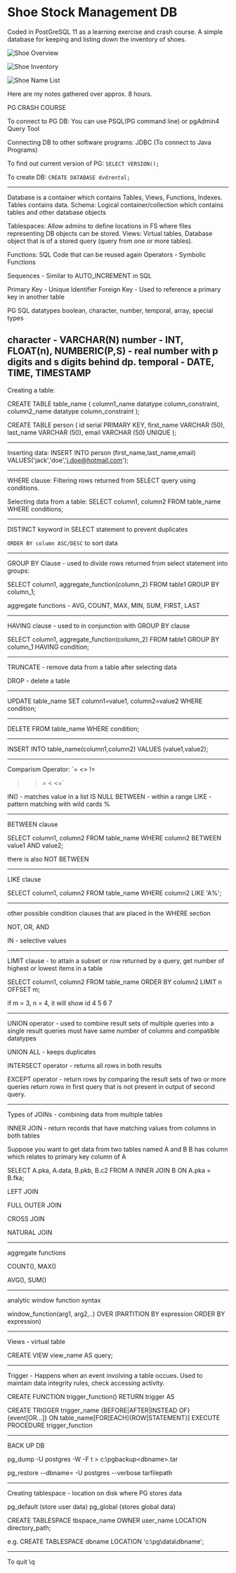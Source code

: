 # Shoe Stock Management DB
Coded in PostGreSQL 11 as a learning exercise and crash course. A simple database for keeping and listing down the inventory of shoes.

![Shoe Overview](https://github.com/DarrenCzen/ShoeStockManagementDB/blob/master/ShoeDB_overview.PNG)

![Shoe Inventory](https://github.com/DarrenCzen/ShoeStockManagementDB/blob/master/shoe_inventview.PNG)

![Shoe Name List](https://github.com/DarrenCzen/ShoeStockManagementDB/blob/master/name_list.PNG)

Here are my notes gathered over approx. 8 hours.

PG CRASH COURSE

To connect to PG DB:
You can use PSQL(PG command line) or pgAdmin4 Query Tool

Connecting DB to other software programs:
JDBC (To connect to Java Programs)

To find out current version of PG:
`SELECT VERSION();`

To create DB:
`CREATE DATABASE dvdrental;`

--------------------------------------------------------------------------------------------------

Database is a container which contains Tables, Views, Functions, Indexes.
Tables contains data.
Schema: Logical container/collection which contains tables and other database objects

Tablespaces: Allow admins to define locations in FS where files representing DB objects can be stored.
Views: Virtual tables, Database object that is of a stored query (query from one or more tables).

Functions: SQL Code that can be reused again
Operators - Symbolic Functions

Sequences - Similar to AUTO_INCREMENT in SQL

Primary Key - Unique Identifier
Foreign Key - Used to reference a primary key in another table

PG SQL datatypes
boolean, character, number, temporal, array, special types

character - VARCHAR(N)
number - INT, FLOAT(n), NUMBERIC(P,S) - real number with p digits and s digits behind dp. 
temporal - DATE, TIME, TIMESTAMP
--------------------------------------------------------------------------------------------------
Creating a table:

CREATE TABLE table_name (
	column1_name datatype column_constraint,
	column2_name datatype column_constraint
);

CREATE TABLE person (
	id serial PRIMARY KEY,
	first_name VARCHAR (50),
	last_name VARCHAR (50),
	email VARCHAR (50) UNIQUE
);

--------------------------------------------------------------------------------------------------

Inserting data:
INSERT INTO person (first_name,last_name,email)
VALUES('jack','doe','j.doe@hotmail.com');

--------------------------------------------------------------------------------------------------

WHERE clause:
Filtering rows returned from SELECT query using conditions.

Selecting data from a table:
SELECT column1, column2
FROM table_name
WHERE conditions;

--------------------------------------------------------------------------------------------------

DISTINCT keyword in SELECT statement to prevent duplicates

`ORDER BY column ASC/DESC` to sort data

--------------------------------------------------------------------------------------------------

GROUP BY Clause - used to divide rows returned from select statement into groups:

SELECT column1, aggregate_function(column_2)
FROM table1
GROUP BY column_1;

aggregate functions - AVG, COUNT, MAX, MIN, SUM, FIRST, LAST

--------------------------------------------------------------------------------------------------

HAVING clause - used to in conjunction with GROUP BY clause

SELECT column1, aggregate_function(column_2)
FROM table1
GROUP BY column_1
HAVING condition;

--------------------------------------------------------------------------------------------------

TRUNCATE - remove data from a table after selecting data

DROP - delete a table

--------------------------------------------------------------------------------------------------

UPDATE table_name
SET column1=value1, column2=value2
WHERE condition;

--------------------------------------------------------------------------------------------------

DELETE FROM table_name
WHERE condition;

--------------------------------------------------------------------------------------------------

INSERT INTO table_name(column1,column2)
VALUES (value1,value2);

--------------------------------------------------------------------------------------------------

Comparism Operator: 
`= 
<> != 
> >= < <=`

IN() - matches value in a list
IS NULL
BETWEEN - within a range
LIKE - pattern matching with wild cards %

--------------------------------------------------------------------------------------------------

BETWEEN clause

SELECT column1, column2
FROM table_name
WHERE column2 BETWEEN value1 AND value2;

there is also NOT BETWEEN

--------------------------------------------------------------------------------------------------

LIKE clause

SELECT column1, column2
FROM table_name
WHERE column2 LIKE 'A%';

--------------------------------------------------------------------------------------------------

other possible condition clauses that are placed in the WHERE section

NOT, OR, AND

IN - selective values

--------------------------------------------------------------------------------------------------

LIMIT clause - to attain a subset or row returned by a query, get number of highest or lowest items in a  table

SELECT column1, column2
FROM table_name
ORDER BY column2
LIMIT n OFFSET m;

if m = 3, n = 4, it will show id 4 5 6 7

--------------------------------------------------------------------------------------------------

UNION operator - used to combine result sets of multiple queries into a single result
queries must have same number of columns and compatible datatypes

UNION ALL - keeps duplicates

INTERSECT operator - returns all rows in both results

EXCEPT operator - return rows by comparing the result sets of two or more queries
return rows in first query that is not present in output of second query.

--------------------------------------------------------------------------------------------------

Types of JOINs - combining data from multiple tables

INNER JOIN - return records that have matching values from columns in both tables

Suppose you want to get data from two tables named A and B 
B has column which relates to primary key column of A

SELECT A.pka, A.data, B.pkb, B.c2
FROM A 
INNER JOIN B ON A.pka = B.fka;

LEFT JOIN

FULL OUTER JOIN

CROSS JOIN

NATURAL JOIN

--------------------------------------------------------------------------------------------------

aggregate functions

COUNT(), MAX()

AVG(), SUM()

--------------------------------------------------------------------------------------------------

analytic window function syntax

window_function(arg1, arg2,..) OVER (PARTITION BY expression ORDER BY expression)


--------------------------------------------------------------------------------------------------

Views - virtual table

CREATE VIEW view_name AS query;

--------------------------------------------------------------------------------------------------

Trigger - Happens when an event involving a table occues. Used to maintain data integrity rules, check accessing activity.

CREATE FUNCTION trigger_function() RETURN trigger AS

CREATE TRIGGER trigger_name {BEFORE|AFTER|INSTEAD OF}{event[OR...]}
ON table_name[FOR[EACH]{ROW|STATEMENT}] EXECUTE PROCEDURE trigger_function

--------------------------------------------------------------------------------------------------
BACK UP DB

pg_dump -U postgres -W -F t <dbname> > c:\pgbackup\<dbname>.tar

pg_restore --dbname=<dbname> -U postgres --verbose tarfilepath

--------------------------------------------------------------------------------------------------
Creating tablespace - location on disk where PG stores data

pg_default (store user data)
pg_global (stores global data)

CREATE TABLESPACE tbspace_name
OWNER user_name
LOCATION directory_path;

e.g. CREATE TABLESPACE dbname LOCATION 'c:\pg\\data\dbname';

--------------------------------------------------------------------------------------------------

To quit
\q
